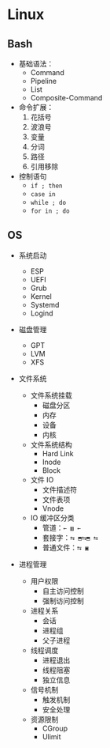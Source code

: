 # Linux

## Bash

- 基础语法：
  - Command
  - Pipeline
  - List
  - Composite-Command
- 命令扩展：
  1. 花括号
  2. 波浪号
  3. 变量
  4. 分词
  5. 路径
  6. 引用移除
- 控制语句
  - `if ; then`
  - `case in`
  - `while ; do`
  - `for in ; do`

## OS

- 系统启动

  - ESP
  - UEFI
  - Grub
  - Kernel
  - Systemd
  - Logind

- 磁盘管理

  - GPT
  - LVM
  - XFS

- 文件系统

  - 文件系统挂载
    - 磁盘分区
    - 内存
    - 设备
    - 内核
  - 文件系统结构
    - Hard Link
    - Inode
    - Block
  - 文件 IO
    - 文件描述符
    - 文件表项
    - Vnode
  - IO 缓冲区分类
    - 管道：`← ▥ ←`
    - 套接字：`⮀ ⬒⮀⬒ ⮀`
    - 普通文件：`⮀ ▣`

- 进程管理
  - 用户权限
    - 自主访问控制
    - 强制访问控制
  - 进程关系
    - 会话
    - 进程组
    - 父子进程
  - 线程调度
    - 进程退出
    - 线程阻塞
    - 独立信息
  - 信号机制
    - 触发机制
    - 安全处理
  - 资源限制
    - CGroup
    - Ulimit

